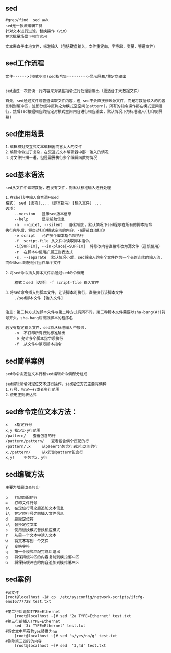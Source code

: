 ## sed
	#grep/find  sed awk
	sed是一款流编辑工具
	针对文本进行过滤，替换操作（vim）
	在大批量场景下相当实用

	文本来自于本地文件，标准输入（包括键盘输入，文件重定向，字符串，变量，管道文件）


## sed工作流程
	
	文件------>(模式空间)sed指令集--------->显示屏幕/重定向输出


	sed通过一次仅读一行内容来对某些指令进行处理后输出（更适合于大数据文件）

	首先，sed通过文件或管道读取文件内容，但 sed不会直接修改源文件，而是将数据读入的内容复制到缓冲区，这部分缓冲区称之为模式空空间(pattern)，所有的指令操作都在模式空间进行，然后sed根据相应的指定对模式空间内容进行相应输出，默认情况下为标准输入(打印到屏幕)

## sed使用场景
	1.编辑相对交互式文本编辑器而言太大的文件
	2.编辑命令过于复杂，在交互式文本编辑器中那一输入的情况
	3.对文件扫描一遍，但是需要执行多个编辑函数的情况



## sed基本语法
	sed从文件中读取数据，若没有文件，则默认标准输入进行处理
	
	1.在shell中输入命令调用sed
	格式： sed [选项]....｛脚本指令｝[输入文件] ...
	选项：
		--version	显示sed版本信息
		--help		显示帮助信息
		-n	--quiet, --silent   静默输出，默认情况下sed程序在所有的脚本指令			执行完毕后，将自动打印模式空间的内容，-n屏蔽自动打印
		-e script   允许多个脚本指令呗执行	
		-f  script-file	从文件中读取脚本指令，
		-i[SUFFIX], --in-place[=SUFFIX]  将修改内容直接修改为源文件（谨慎使用）	
		-r  在脚本中使用扩展正则表达式
		-s, --separate  默认情况小爱，sed将输入的多个文件作为一个长的连续的输入流，而GNUsed则把他们当作单个文件
	
	2.将sed命令插入脚本文件后通过sed命令调用
			
		格式：sed [选项] -f script-file 输入文件

	3.将sed命令插入到脚本文件，让该脚本可执行，直接执行该脚本文件
		./sed脚本文件 [输入文件]


	注意：第三种方式的脚本文件与第二种方式有所不同，第三种脚本文件需要以sha-bang(#!)符号开头，sha-bang后面跟脚本的程序名

	若没有指定输入文件，sed将从标准输入中接收，
		-n	不打印所有行到标准输出
		-e 允许多个脚本指令呗执行
		-f	从文件中读取脚本指令

## sed简单案例
	sed命令由定位文本行和sed编辑命令俩部分组成
	
	sed编辑命令对定位文本进行操作，sed定位方式主要有俩种
	1.行号，指定一行或者多行范围
	2.使用正则表达式



## sed命令定位文本方法：
	x	x指定行号
	x,y	指定x-y行范围
	/pattern/	查看包含的行
	/pattern/pattern/	查看包含俩个匹配的行
	/pattern/,x		从paeertn包含行到x行之间的行
	x,/pattern/		从x行到pattern包含行
	x,y!	不包含x，y行


## sed编辑方法
	主要为增删改查打印
	
	p	打印匹配的行
	=	打印文件行号
	a\	在定位行号之后追加文本信息
	i\	在定位行号之前插入文件信息
	d	删除定位符
	c\	替换定位文本
	s	使用替换模式替换相应模式
	r	从另一个文本中读入文本
	w	将文本写到一个文件
	y	变换字符
	q	第一个模式匹配完成后退出
	g	将保持缓冲区的内容复制到模式缓冲区
	G	将保持缓冲去的内容追加到模式缓冲区



## sed案例
	#源文件
	[root@localhost ~]# cp  /etc/sysconfig/network-scripts/ifcfg-eno16777728 test.txt

	#第二行后追加TYPE=Ethernet
		[root@localhost ~]# sed '2a TYPE=Ethernet' test.txt
	#第三行前插入TYPE=Ethernet
		sed '3i TYPE=Ethernet' test.txt
	#将文本中所有的yes替换为no
		[root@localhost ~]# sed 's/yes/no/g' test.txt
	#删除第三四行的内容
		[root@localhost ~]# sed  '3,4d' test.txt